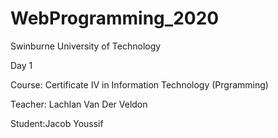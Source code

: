 # WebProgramming_2020   
Swinburne University of Technology

Day 1 

Course: Certificate IV in Information Technology (Prgramming)

Teacher: Lachlan Van Der Veldon

Student:Jacob Youssif
